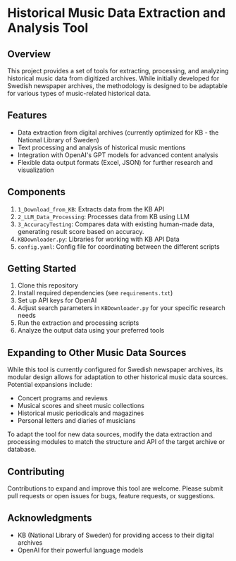 # Historical Music Data Extraction and Analysis Tool

## Overview
This project provides a set of tools for extracting, processing, and analyzing historical music data from digitized archives. While initially developed for Swedish newspaper archives, the methodology is designed to be adaptable for various types of music-related historical data.

## Features
- Data extraction from digital archives (currently optimized for KB - the National Library of Sweden)
- Text processing and analysis of historical music mentions
- Integration with OpenAI's GPT models for advanced content analysis
- Flexible data output formats (Excel, JSON) for further research and visualization

## Components
1. `1_Download_from_KB`: Extracts data from the KB API
2. `2_LLM_Data_Processing`: Processes data from KB using LLM
3. `3_AccuracyTesting`: Compares data with existing human-made data, generating result score based on accuracy.
4. `KBDownloader.py`: Libraries for working with KB API Data
5. `config.yaml`: Config file for coordinating between the different scripts

## Getting Started
1. Clone this repository
2. Install required dependencies (see `requirements.txt`)
3. Set up API keys for OpenAI
4. Adjust search parameters in `KBDownloader.py` for your specific research needs
5. Run the extraction and processing scripts
6. Analyze the output data using your preferred tools

## Expanding to Other Music Data Sources
While this tool is currently configured for Swedish newspaper archives, its modular design allows for adaptation to other historical music data sources. Potential expansions include:

- Concert programs and reviews
- Musical scores and sheet music collections
- Historical music periodicals and magazines
- Personal letters and diaries of musicians

To adapt the tool for new data sources, modify the data extraction and processing modules to match the structure and API of the target archive or database.

## Contributing
Contributions to expand and improve this tool are welcome. Please submit pull requests or open issues for bugs, feature requests, or suggestions.

## Acknowledgments
- KB (National Library of Sweden) for providing access to their digital archives
- OpenAI for their powerful language models


